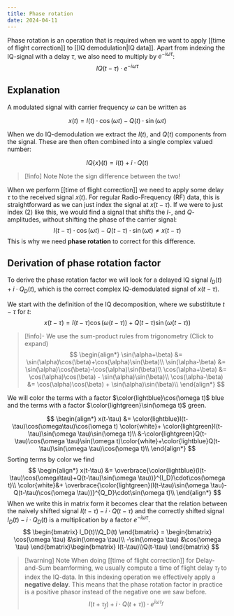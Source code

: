 ```yaml
---
title: Phase rotation
date: 2024-04-11
---
```

Phase rotation is an operation that is required when we want to apply [[time of flight correction]] to [[IQ demodulation|IQ data]]. Apart from indexing the IQ-signal with a delay $\tau$, we also need to multiply by $e^{-i\omega\tau}$:
$$
IQ(t-\tau)\cdot e^{-i\omega\tau}
$$

## Explanation
A modulated signal with carrier frequency $\omega$ can be written as

$$
x(t)=I(t)\cdot\cos(\omega t) - Q(t)\cdot\sin(\omega t)
\tag{1}
$$

When we do IQ-demodulation we extract the $I(t)$, and $Q(t)$ components from the signal. These are then often combined into a single complex valued number:

$$
IQ\{x\}(t)=I(t) + i\cdot Q(t)
\tag{2}
$$


> [!info] Note
> Note the sign difference between the two!

When we perform [[time of flight correction]] we need to apply some delay $\tau$ to the received signal $x(t)$. For regular Radio-Frequency (RF) data, this is straightforward as we can just index the signal at $x(t-\tau)$. If we were to just index $(2)$ like this, we would find a signal that shifts the $I$-, and $Q$-amplitudes, without shifting the phase of the carrier signal:
$$
I(t-\tau)\cdot \cos(\omega t) - Q(t-\tau)\cdot\sin(\omega t) \neq x(t-\tau)
$$
This is why we need **phase rotation** to correct for this difference.

## Derivation of phase rotation factor
To derive the phase rotation factor we will look for a delayed IQ signal $I_D(t)+i\cdot Q_D(t)$, which is the correct complex IQ-demodulated signal of $x(t-\tau)$.

We start with the definition of the IQ decomposition, where we substititute $t-\tau$ for $t$:
$$
x(t-\tau) = I(t-\tau)\cos(\omega(t-\tau)) + Q(t-\tau)\sin(\omega (t-\tau))
$$

> [!info]- We use the sum-product rules from trigonometry (Click to expand)
> $$
> \begin{align*}
> \sin(\alpha+\beta) &= \sin(\alpha)\cos(\beta)+\cos(\alpha)\sin(\beta)\\
> \sin(\alpha-\beta) &= \sin(\alpha)\cos(\beta)-\cos(\alpha)\sin(\beta)\\
> \cos(\alpha+\beta) &= \cos(\alpha)\cos(\beta) - \sin(\alpha)\sin(\beta)\\
> \cos(\alpha-\beta) &= \cos(\alpha)\cos(\beta) + \sin(\alpha)\sin(\beta)\\
> \end{align*}
> $$

We will color the terms with a factor $\color{lightblue}\cos(\omega t)$ blue and the terms with a factor $\color{lightgreen}\sin(\omega t)$ green.

$$
\begin{align*}
x(t-\tau) &= \color{lightblue}I(t-\tau)\cos(\omega\tau)\cos(\omega t) \color{white}+ \color{lightgreen}I(t-\tau)\sin(\omega \tau)\sin(\omega t)\\
&-\color{lightgreen}Q(t-\tau)\cos(\omega \tau)\sin(\omega t)\color{white}+\color{lightblue}Q(t-\tau)\sin(\omega \tau)\cos(\omega t)\\
 \end{align*}
 $$
 Sorting terms by color we find
 $$
\begin{align*}
x(t-\tau) &= \overbrace{\color{lightblue}(I(t-\tau)\cos(\omega\tau)+Q(t-\tau)\sin(\omega \tau))}^{I_D}\cdot\cos(\omega t)\\
\color{white}&+ \overbrace{\color{lightgreen}(I(t-\tau)\sin(\omega \tau)-Q(t-\tau)\cos(\omega \tau))}^{Q_D}\cdot\sin(\omega t)\\
 \end{align*}
 $$
 When we write this in matrix form it becomes clear that the relation between the naively shifted signal $I(t-\tau)-i\cdot Q(t-\tau)$ and the correctly shifted signal $I_D(t) - i\cdot Q_D(t)$ is a multiplication by a factor $e^{-i \omega \tau}$.
 $$
 \begin{bmatrix}
I_D(t)\\Q_D(t)
\end{bmatrix} = \begin{bmatrix}
\cos(\omega \tau) &\sin(\omega \tau)\\
-\sin(\omega \tau) &\cos(\omega \tau)
\end{bmatrix}\begin{bmatrix}
I(t-\tau)\\Q(t-\tau)
\end{bmatrix}
$$

> [!warning] Note
> When doing [[time of flight correction]] for Delay-and-Sum beamforming, we usually compute a time of flight delay $\tau_f$ to index the IQ-data. In this indexing operation we effectively apply a **negative delay**. This means that the phase rotation factor in practice is a positive phasor instead of the negative one we saw before.
> $$
> I(t+\tau_f)+i\cdot Q(t+\tau))\cdot e^{i\omega \tau_f}
> $$
